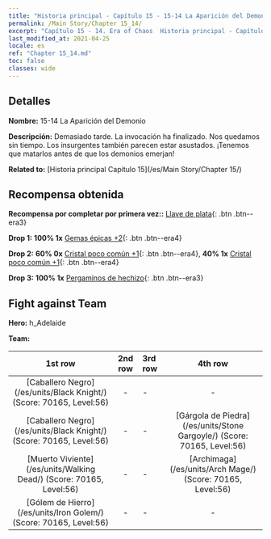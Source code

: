 ```yaml
---
title: "Historia principal - Capítulo 15 - 15-14 La Aparición del Demonio"
permalink: /Main Story/Chapter 15_14/
excerpt: "Capítulo 15 - 14. Era of Chaos  Historia principal - Capítulo 15_14. 15-14 La Aparición del Demonio"
last_modified_at: 2021-04-25
locale: es
ref: "Chapter 15_14.md"
toc: false
classes: wide
---
```


## Detalles

 **Nombre:** 15-14 La Aparición del Demonio

 **Descripción:** Demasiado tarde. La invocación ha finalizado. Nos quedamos sin tiempo. Los insurgentes también parecen estar asustados. ¡Tenemos que matarlos antes de que los demonios emerjan!

 **Related to:** [Historia principal Capítulo 15](/es/Main Story/Chapter 15/)

## Recompensa obtenida

 **Recompensa por completar por primera vez::** [Llave de plata](/ItemsES/con_693/){: .btn .btn--era3}

 **Drop 1:** **100% 1x** [Gemas épicas +2](/ItemsES/mat_51/){: .btn .btn--era4}

 **Drop 2:** **60% 0x** [Cristal poco común +1](/ItemsES/mat_45/){: .btn .btn--era4}, **40% 1x** [Cristal poco común +1](/ItemsES/mat_45/){: .btn .btn--era4}

 **Drop 3:** **100% 1x** [Pergaminos de hechizo](/ItemsES/con_694/){: .btn .btn--era3}


## Fight against Team
 **Hero:** h_Adelaide

 **Team:**


  | 1st row | 2nd row | 3rd row | 4th row |
  |:----:|:----:|:----|:----:|
  | [Caballero Negro](/es/units/Black Knight/) (Score: 70165, Level:56)  | - | - | - |
  | [Caballero Negro](/es/units/Black Knight/) (Score: 70165, Level:56)  | - | - | [Gárgola de Piedra](/es/units/Stone Gargoyle/) (Score: 70165, Level:56)  |
  | [Muerto Viviente](/es/units/Walking Dead/) (Score: 70165, Level:56)  | - | - | [Archimaga](/es/units/Arch Mage/) (Score: 70165, Level:56)  |
  | [Gólem de Hierro](/es/units/Iron Golem/) (Score: 70165, Level:56)  | - | - | - |


